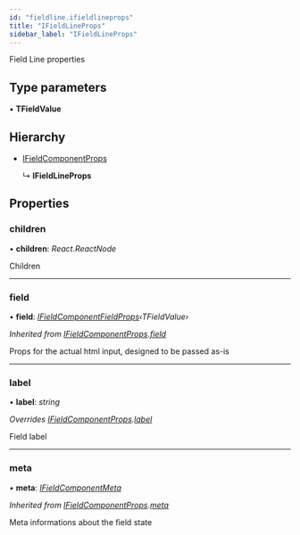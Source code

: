 ```yaml
---
id: "fieldline.ifieldlineprops"
title: "IFieldLineProps"
sidebar_label: "IFieldLineProps"
---
```


Field Line properties

## Type parameters

▪ **TFieldValue**

## Hierarchy

* [IFieldComponentProps](withfield.ifieldcomponentprops.md)

  ↳ **IFieldLineProps**

## Properties

###  children

• **children**: *React.ReactNode*

Children

___

###  field

• **field**: *[IFieldComponentFieldProps](usefield.ifieldcomponentfieldprops.md)‹TFieldValue›*

*Inherited from [IFieldComponentProps](withfield.ifieldcomponentprops.md).[field](withfield.ifieldcomponentprops.md#field)*

Props for the actual html input, designed
to be passed as-is

___

###  label

• **label**: *string*

*Overrides [IFieldComponentProps](withfield.ifieldcomponentprops.md).[label](withfield.ifieldcomponentprops.md#label)*

Field label

___

###  meta

• **meta**: *[IFieldComponentMeta](usefield.ifieldcomponentmeta.md)*

*Inherited from [IFieldComponentProps](withfield.ifieldcomponentprops.md).[meta](withfield.ifieldcomponentprops.md#meta)*

Meta informations about the field state
